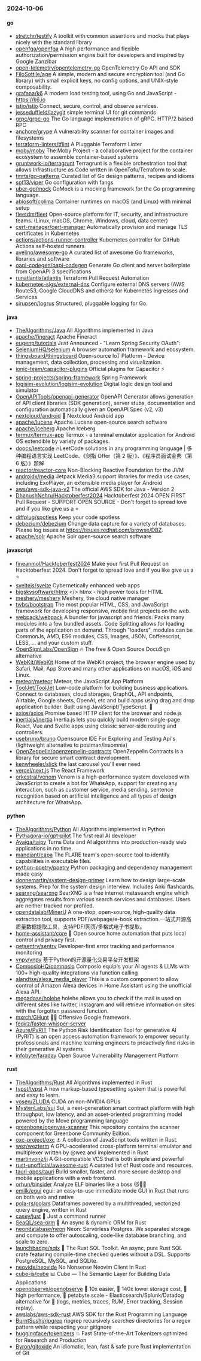 ### 2024-10-06

#### go
* [stretchr/testify](https://github.com/stretchr/testify) A toolkit with common assertions and mocks that plays nicely with the standard library
* [openfga/openfga](https://github.com/openfga/openfga) A high performance and flexible authorization/permission engine built for developers and inspired by Google Zanzibar
* [open-telemetry/opentelemetry-go](https://github.com/open-telemetry/opentelemetry-go) OpenTelemetry Go API and SDK
* [FiloSottile/age](https://github.com/FiloSottile/age) A simple, modern and secure encryption tool (and Go library) with small explicit keys, no config options, and UNIX-style composability.
* [grafana/k6](https://github.com/grafana/k6) A modern load testing tool, using Go and JavaScript - https://k6.io
* [istio/istio](https://github.com/istio/istio) Connect, secure, control, and observe services.
* [jesseduffield/lazygit](https://github.com/jesseduffield/lazygit) simple terminal UI for git commands
* [grpc/grpc-go](https://github.com/grpc/grpc-go) The Go language implementation of gRPC. HTTP/2 based RPC
* [anchore/grype](https://github.com/anchore/grype) A vulnerability scanner for container images and filesystems
* [terraform-linters/tflint](https://github.com/terraform-linters/tflint) A Pluggable Terraform Linter
* [moby/moby](https://github.com/moby/moby) The Moby Project - a collaborative project for the container ecosystem to assemble container-based systems
* [gruntwork-io/terragrunt](https://github.com/gruntwork-io/terragrunt) Terragrunt is a flexible orchestration tool that allows Infrastructure as Code written in OpenTofu/Terraform to scale.
* [tmrts/go-patterns](https://github.com/tmrts/go-patterns) Curated list of Go design patterns, recipes and idioms
* [spf13/viper](https://github.com/spf13/viper) Go configuration with fangs
* [uber-go/mock](https://github.com/uber-go/mock) GoMock is a mocking framework for the Go programming language.
* [abiosoft/colima](https://github.com/abiosoft/colima) Container runtimes on macOS (and Linux) with minimal setup
* [fleetdm/fleet](https://github.com/fleetdm/fleet) Open-source platform for IT, security, and infrastructure teams. (Linux, macOS, Chrome, Windows, cloud, data center)
* [cert-manager/cert-manager](https://github.com/cert-manager/cert-manager) Automatically provision and manage TLS certificates in Kubernetes
* [actions/actions-runner-controller](https://github.com/actions/actions-runner-controller) Kubernetes controller for GitHub Actions self-hosted runners
* [avelino/awesome-go](https://github.com/avelino/awesome-go) A curated list of awesome Go frameworks, libraries and software
* [oapi-codegen/oapi-codegen](https://github.com/oapi-codegen/oapi-codegen) Generate Go client and server boilerplate from OpenAPI 3 specifications
* [runatlantis/atlantis](https://github.com/runatlantis/atlantis) Terraform Pull Request Automation
* [kubernetes-sigs/external-dns](https://github.com/kubernetes-sigs/external-dns) Configure external DNS servers (AWS Route53, Google CloudDNS and others) for Kubernetes Ingresses and Services
* [sirupsen/logrus](https://github.com/sirupsen/logrus) Structured, pluggable logging for Go.

#### java
* [TheAlgorithms/Java](https://github.com/TheAlgorithms/Java) All Algorithms implemented in Java
* [apache/fineract](https://github.com/apache/fineract) Apache Fineract
* [eugenp/tutorials](https://github.com/eugenp/tutorials) Just Announced - "Learn Spring Security OAuth":
* [SeleniumHQ/selenium](https://github.com/SeleniumHQ/selenium) A browser automation framework and ecosystem.
* [thingsboard/thingsboard](https://github.com/thingsboard/thingsboard) Open-source IoT Platform - Device management, data collection, processing and visualization.
* [ionic-team/capacitor-plugins](https://github.com/ionic-team/capacitor-plugins) Official plugins for Capacitor ⚡️
* [spring-projects/spring-framework](https://github.com/spring-projects/spring-framework) Spring Framework
* [logisim-evolution/logisim-evolution](https://github.com/logisim-evolution/logisim-evolution) Digital logic design tool and simulator
* [OpenAPITools/openapi-generator](https://github.com/OpenAPITools/openapi-generator) OpenAPI Generator allows generation of API client libraries (SDK generation), server stubs, documentation and configuration automatically given an OpenAPI Spec (v2, v3)
* [nextcloud/android](https://github.com/nextcloud/android) 📱 Nextcloud Android app
* [apache/lucene](https://github.com/apache/lucene) Apache Lucene open-source search software
* [apache/iceberg](https://github.com/apache/iceberg) Apache Iceberg
* [termux/termux-app](https://github.com/termux/termux-app) Termux - a terminal emulator application for Android OS extendible by variety of packages.
* [doocs/leetcode](https://github.com/doocs/leetcode) 🔥LeetCode solutions in any programming language | 多种编程语言实现 LeetCode、《剑指 Offer（第 2 版）》、《程序员面试金典（第 6 版）》题解
* [reactor/reactor-core](https://github.com/reactor/reactor-core) Non-Blocking Reactive Foundation for the JVM
* [androidx/media](https://github.com/androidx/media) Jetpack Media3 support libraries for media use cases, including ExoPlayer, an extensible media player for Android
* [aws/aws-sdk-java-v2](https://github.com/aws/aws-sdk-java-v2) The official AWS SDK for Java - Version 2
* [DhanushNehru/Hacktoberfest2024](https://github.com/DhanushNehru/Hacktoberfest2024) Hacktoberfest 2024 OPEN FIRST Pull Request - SUPPORT OPEN SOURCE - Don't forget to spread love and if you like give us a ⭐️
* [diffplug/spotless](https://github.com/diffplug/spotless) Keep your code spotless
* [debezium/debezium](https://github.com/debezium/debezium) Change data capture for a variety of databases. Please log issues at https://issues.redhat.com/browse/DBZ.
* [apache/solr](https://github.com/apache/solr) Apache Solr open-source search software

#### javascript
* [fineanmol/Hacktoberfest2024](https://github.com/fineanmol/Hacktoberfest2024) Make your first Pull Request on Hacktoberfest 2024. Don't forget to spread love and if you like give us a ⭐️
* [sveltejs/svelte](https://github.com/sveltejs/svelte) Cybernetically enhanced web apps
* [bigskysoftware/htmx](https://github.com/bigskysoftware/htmx) </> htmx - high power tools for HTML
* [meshery/meshery](https://github.com/meshery/meshery) Meshery, the cloud native manager
* [twbs/bootstrap](https://github.com/twbs/bootstrap) The most popular HTML, CSS, and JavaScript framework for developing responsive, mobile first projects on the web.
* [webpack/webpack](https://github.com/webpack/webpack) A bundler for javascript and friends. Packs many modules into a few bundled assets. Code Splitting allows for loading parts of the application on demand. Through "loaders", modules can be CommonJs, AMD, ES6 modules, CSS, Images, JSON, Coffeescript, LESS, ... and your custom stuff.
* [OpenSignLabs/OpenSign](https://github.com/OpenSignLabs/OpenSign) 🔥 The free & Open Source DocuSign alternative
* [WebKit/WebKit](https://github.com/WebKit/WebKit) Home of the WebKit project, the browser engine used by Safari, Mail, App Store and many other applications on macOS, iOS and Linux.
* [meteor/meteor](https://github.com/meteor/meteor) Meteor, the JavaScript App Platform
* [ToolJet/ToolJet](https://github.com/ToolJet/ToolJet) Low-code platform for building business applications. Connect to databases, cloud storages, GraphQL, API endpoints, Airtable, Google sheets, OpenAI, etc and build apps using drag and drop application builder. Built using JavaScript/TypeScript. 🚀
* [axios/axios](https://github.com/axios/axios) Promise based HTTP client for the browser and node.js
* [inertiajs/inertia](https://github.com/inertiajs/inertia) Inertia.js lets you quickly build modern single-page React, Vue and Svelte apps using classic server-side routing and controllers.
* [usebruno/bruno](https://github.com/usebruno/bruno) Opensource IDE For Exploring and Testing Api's (lightweight alternative to postman/insomnia)
* [OpenZeppelin/openzeppelin-contracts](https://github.com/OpenZeppelin/openzeppelin-contracts) OpenZeppelin Contracts is a library for secure smart contract development.
* [kenwheeler/slick](https://github.com/kenwheeler/slick) the last carousel you'll ever need
* [vercel/next.js](https://github.com/vercel/next.js) The React Framework
* [orkestral/venom](https://github.com/orkestral/venom) Venom is a high-performance system developed with JavaScript to create a bot for WhatsApp, support for creating any interaction, such as customer service, media sending, sentence recognition based on artificial intelligence and all types of design architecture for WhatsApp.

#### python
* [TheAlgorithms/Python](https://github.com/TheAlgorithms/Python) All Algorithms implemented in Python
* [Pythagora-io/gpt-pilot](https://github.com/Pythagora-io/gpt-pilot) The first real AI developer
* [Avaiga/taipy](https://github.com/Avaiga/taipy) Turns Data and AI algorithms into production-ready web applications in no time.
* [mandiant/capa](https://github.com/mandiant/capa) The FLARE team's open-source tool to identify capabilities in executable files.
* [python-poetry/poetry](https://github.com/python-poetry/poetry) Python packaging and dependency management made easy
* [donnemartin/system-design-primer](https://github.com/donnemartin/system-design-primer) Learn how to design large-scale systems. Prep for the system design interview. Includes Anki flashcards.
* [searxng/searxng](https://github.com/searxng/searxng) SearXNG is a free internet metasearch engine which aggregates results from various search services and databases. Users are neither tracked nor profiled.
* [opendatalab/MinerU](https://github.com/opendatalab/MinerU) A one-stop, open-source, high-quality data extraction tool, supports PDF/webpage/e-book extraction.一站式开源高质量数据提取工具，支持PDF/网页/多格式电子书提取。
* [home-assistant/core](https://github.com/home-assistant/core) 🏡 Open source home automation that puts local control and privacy first.
* [getsentry/sentry](https://github.com/getsentry/sentry) Developer-first error tracking and performance monitoring
* [vnpy/vnpy](https://github.com/vnpy/vnpy) 基于Python的开源量化交易平台开发框架
* [ComposioHQ/composio](https://github.com/ComposioHQ/composio) Composio equip's your AI agents & LLMs with 100+ high-quality integrations via function calling
* [alandtse/alexa_media_player](https://github.com/alandtse/alexa_media_player) This is a custom component to allow control of Amazon Alexa devices in Home Assistant using the unofficial Alexa API.
* [megadose/holehe](https://github.com/megadose/holehe) holehe allows you to check if the mail is used on different sites like twitter, instagram and will retrieve information on sites with the forgotten password function.
* [mxrch/GHunt](https://github.com/mxrch/GHunt) 🕵️‍♂️ Offensive Google framework.
* [fedirz/faster-whisper-server](https://github.com/fedirz/faster-whisper-server)
* [Azure/PyRIT](https://github.com/Azure/PyRIT) The Python Risk Identification Tool for generative AI (PyRIT) is an open access automation framework to empower security professionals and machine learning engineers to proactively find risks in their generative AI systems.
* [infobyte/faraday](https://github.com/infobyte/faraday) Open Source Vulnerability Management Platform

#### rust
* [TheAlgorithms/Rust](https://github.com/TheAlgorithms/Rust) All Algorithms implemented in Rust
* [typst/typst](https://github.com/typst/typst) A new markup-based typesetting system that is powerful and easy to learn.
* [vosen/ZLUDA](https://github.com/vosen/ZLUDA) CUDA on non-NVIDIA GPUs
* [MystenLabs/sui](https://github.com/MystenLabs/sui) Sui, a next-generation smart contract platform with high throughput, low latency, and an asset-oriented programming model powered by the Move programming language
* [greenbone/openvas-scanner](https://github.com/greenbone/openvas-scanner) This repository contains the scanner component for Greenbone Community Edition.
* [oxc-project/oxc](https://github.com/oxc-project/oxc) ⚓ A collection of JavaScript tools written in Rust.
* [wez/wezterm](https://github.com/wez/wezterm) A GPU-accelerated cross-platform terminal emulator and multiplexer written by @wez and implemented in Rust
* [martinvonz/jj](https://github.com/martinvonz/jj) A Git-compatible VCS that is both simple and powerful
* [rust-unofficial/awesome-rust](https://github.com/rust-unofficial/awesome-rust) A curated list of Rust code and resources.
* [tauri-apps/tauri](https://github.com/tauri-apps/tauri) Build smaller, faster, and more secure desktop and mobile applications with a web frontend.
* [orhun/binsider](https://github.com/orhun/binsider) Analyze ELF binaries like a boss 😼🕵️‍♂️
* [emilk/egui](https://github.com/emilk/egui) egui: an easy-to-use immediate mode GUI in Rust that runs on both web and native
* [pola-rs/polars](https://github.com/pola-rs/polars) Dataframes powered by a multithreaded, vectorized query engine, written in Rust
* [casey/just](https://github.com/casey/just) 🤖 Just a command runner
* [SeaQL/sea-orm](https://github.com/SeaQL/sea-orm) 🐚 An async & dynamic ORM for Rust
* [neondatabase/neon](https://github.com/neondatabase/neon) Neon: Serverless Postgres. We separated storage and compute to offer autoscaling, code-like database branching, and scale to zero.
* [launchbadge/sqlx](https://github.com/launchbadge/sqlx) 🧰 The Rust SQL Toolkit. An async, pure Rust SQL crate featuring compile-time checked queries without a DSL. Supports PostgreSQL, MySQL, and SQLite.
* [neovide/neovide](https://github.com/neovide/neovide) No Nonsense Neovim Client in Rust
* [cube-js/cube](https://github.com/cube-js/cube) 📊 Cube — The Semantic Layer for Building Data Applications
* [openobserve/openobserve](https://github.com/openobserve/openobserve) 🚀 10x easier, 🚀 140x lower storage cost, 🚀 high performance, 🚀 petabyte scale - Elasticsearch/Splunk/Datadog alternative for 🚀 (logs, metrics, traces, RUM, Error tracking, Session replay).
* [awslabs/aws-sdk-rust](https://github.com/awslabs/aws-sdk-rust) AWS SDK for the Rust Programming Language
* [BurntSushi/ripgrep](https://github.com/BurntSushi/ripgrep) ripgrep recursively searches directories for a regex pattern while respecting your gitignore
* [huggingface/tokenizers](https://github.com/huggingface/tokenizers) 💥 Fast State-of-the-Art Tokenizers optimized for Research and Production
* [Byron/gitoxide](https://github.com/Byron/gitoxide) An idiomatic, lean, fast & safe pure Rust implementation of Git
